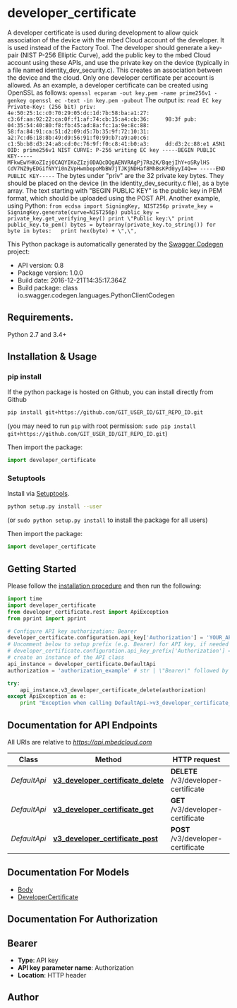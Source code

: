 # developer_certificate
A developer certificate is used during development to allow quick association of the device with the mbed Cloud account of the developer. It is used instead of the Factory Tool.  The developer should generate a key-pair (NIST P-256 Elliptic Curve), add the public key to the mbed Cloud account using these APIs, and use the private key on the device (typically in a file named identity_dev_security.c). This creates an association between the device and the cloud.  Only one developer certificate per account is allowed.  As an example, a developer certificate can be created using OpenSSL as follows:  ``` openssl ecparam -out key.pem -name prime256v1 -genkey openssl ec -text -in key.pem -pubout ```  The output is:  ``` read EC key Private-Key: (256 bit) priv:     4e:50:25:1c:c0:70:29:05:dc:1d:7b:58:ba:a1:27:     c3:6f:aa:92:22:ca:0f:f1:af:74:cb:15:a4:cb:36:     98:3f pub:     04:35:54:40:80:f8:fb:45:ad:8a:fc:1a:9e:8c:88:     58:fa:84:91:ca:51:d2:09:d5:7b:35:9f:72:10:31:     a2:7c:d6:18:8b:49:d9:56:91:f0:99:b7:a9:a0:c6:     c1:5b:b8:d3:24:a8:cd:0c:76:9f:f0:c8:41:b0:a3:     dd:d3:2c:88:e1 ASN1 OID: prime256v1 NIST CURVE: P-256 writing EC key -----BEGIN PUBLIC KEY----- MFkwEwYHKoZIzj0CAQYIKoZIzj0DAQcDQgAENVRAgPj7Ra2K/BqejIhY+oSRylHS CdV7NZ9yEDGifNYYi0nZVpHwmbepoMbBW7jTJKjNDHaf8MhBsKPd0yyI4Q== -----END PUBLIC KEY----- ```  The bytes under \"priv\" are the 32 private key bytes. They should be placed on the device (in the identity_dev_security.c file), as a byte array.  The text starting with \"BEGIN PUBLIC KEY\" is the public key in PEM format, which should be uploaded using the POST API.  Another example, using Python:  ``` from ecdsa import SigningKey, NIST256p private_key = SigningKey.generate(curve=NIST256p) public_key = private_key.get_verifying_key() print \"Public key:\" print public_key.to_pem() bytes = bytearray(private_key.to_string()) for byte in bytes:   print hex(byte) + \",\", ``` 

This Python package is automatically generated by the [Swagger Codegen](https://github.com/swagger-api/swagger-codegen) project:

- API version: 0.8
- Package version: 1.0.0
- Build date: 2016-12-21T14:35:17.364Z
- Build package: class io.swagger.codegen.languages.PythonClientCodegen

## Requirements.

Python 2.7 and 3.4+

## Installation & Usage
### pip install

If the python package is hosted on Github, you can install directly from Github

```sh
pip install git+https://github.com/GIT_USER_ID/GIT_REPO_ID.git
```
(you may need to run `pip` with root permission: `sudo pip install git+https://github.com/GIT_USER_ID/GIT_REPO_ID.git`)

Then import the package:
```python
import developer_certificate 
```

### Setuptools

Install via [Setuptools](http://pypi.python.org/pypi/setuptools).

```sh
python setup.py install --user
```
(or `sudo python setup.py install` to install the package for all users)

Then import the package:
```python
import developer_certificate
```

## Getting Started

Please follow the [installation procedure](#installation--usage) and then run the following:

```python
import time
import developer_certificate
from developer_certificate.rest import ApiException
from pprint import pprint

# Configure API key authorization: Bearer
developer_certificate.configuration.api_key['Authorization'] = 'YOUR_API_KEY'
# Uncomment below to setup prefix (e.g. Bearer) for API key, if needed
# developer_certificate.configuration.api_key_prefix['Authorization'] = 'Bearer'
# create an instance of the API class
api_instance = developer_certificate.DefaultApi
authorization = 'authorization_example' # str | \"Bearer\" followed by the reference token or API key.

try:
    api_instance.v3_developer_certificate_delete(authorization)
except ApiException as e:
    print "Exception when calling DefaultApi->v3_developer_certificate_delete: %s\n" % e

```

## Documentation for API Endpoints

All URIs are relative to *https://api.mbedcloud.com*

Class | Method | HTTP request | Description
------------ | ------------- | ------------- | -------------
*DefaultApi* | [**v3_developer_certificate_delete**](docs/DefaultApi.md#v3_developer_certificate_delete) | **DELETE** /v3/developer-certificate | 
*DefaultApi* | [**v3_developer_certificate_get**](docs/DefaultApi.md#v3_developer_certificate_get) | **GET** /v3/developer-certificate | 
*DefaultApi* | [**v3_developer_certificate_post**](docs/DefaultApi.md#v3_developer_certificate_post) | **POST** /v3/developer-certificate | 


## Documentation For Models

 - [Body](docs/Body.md)
 - [DeveloperCertificate](docs/DeveloperCertificate.md)


## Documentation For Authorization


## Bearer

- **Type**: API key
- **API key parameter name**: Authorization
- **Location**: HTTP header


## Author



